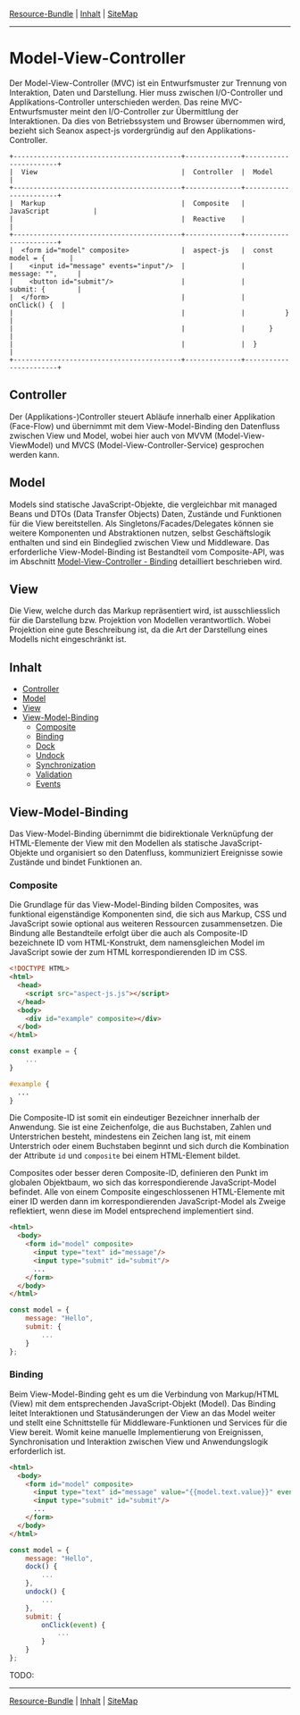 [Resource-Bundle](message.md) | [Inhalt](README.md#model-view-controller) | [SiteMap](sitemap.md)
- - -

# Model-View-Controller

Der Model-View-Controller (MVC) ist ein Entwurfsmuster zur Trennung von
Interaktion, Daten und Darstellung. Hier muss zwischen I/O-Controller und
Applikations-Controller unterschieden werden. Das reine MVC-Entwurfsmuster meint
den I/O-Controller zur &Uuml;bermittlung der Interaktionen. Da dies von
Betriebssystem und Browser &uuml;bernommen wird, bezieht sich Seanox aspect-js
vordergr&uuml;ndig auf den Applikations-Controller.

```
+------------------------------------------+--------------+-----------------------+
|  View                                    |  Controller  |  Model                |
+------------------------------------------+--------------+-----------------------+
|  Markup                                  |  Composite   |  JavaScript           |
|                                          |  Reactive    |                       |
+------------------------------------------+--------------+-----------------------+
|  <form id="model" composite>             |  aspect-js   |  const model = {      |
|    <input id="message" events="input"/>  |              |      message: "",     | 
|    <button id="submit"/>                 |              |      submit: {        |
|  </form>                                 |              |          onClick() {  |
|                                          |              |          }            |
|                                          |              |      }                |
|                                          |              |  }                    |
+------------------------------------------+--------------+-----------------------+
```


## Controller

Der (Applikations-)Controller steuert Abl&auml;ufe innerhalb einer Applikation
(Face-Flow) und &uuml;bernimmt mit dem View-Model-Binding den Datenfluss
zwischen View und Model, wobei hier auch von MVVM (Model-View-ViewModel) und
MVCS (Model-View-Controller-Service) gesprochen werden kann.


## Model

Models sind statische JavaScript-Objekte, die vergleichbar mit managed Beans und
DTOs (Data Transfer Objects) Daten, Zust&auml;nde und Funktionen f&uuml;r die
View bereitstellen. Als Singletons/Facades/Delegates k&ouml;nnen sie weitere
Komponenten und Abstraktionen nutzen, selbst Gesch&auml;ftslogik enthalten und
sind ein Bindeglied zwischen View und Middleware. Das erforderliche
View-Model-Binding ist Bestandteil vom Composite-API, was im Abschnitt
[Model-View-Controller - Binding](mvc.md#binding) detailliert beschrieben wird.


## View

Die View, welche durch das Markup repr&auml;sentiert wird, ist ausschliesslich
f&uuml;r die Darstellung bzw. Projektion von Modellen verantwortlich. Wobei
Projektion eine gute Beschreibung ist, da die Art der Darstellung eines Modells
nicht eingeschr&auml;nkt ist.


## Inhalt

* [Controller](#controller)
* [Model](#model)
* [View](#view)
* [View-Model-Binding](#view-model-binding)
  * [Composite](#composite)
  * [Binding](#binding)
  * [Dock](#dock)
  * [Undock](#undock)
  * [Synchronization](#synchronization)
  * [Validation](#validation)
  * [Events](#events)


## View-Model-Binding

Das View-Model-Binding &uuml;bernimmt die bidirektionale Verkn&uuml;pfung der
HTML-Elemente der View mit den Modellen als statische JavaScript-Objekte und
organisiert so den Datenfluss, kommuniziert Ereignisse sowie Zust&auml;nde und
bindet Funktionen an.


### Composite

Die Grundlage für das View-Model-Binding bilden Composites, was funktional
eigenst&auml;ndige Komponenten sind, die sich aus Markup, CSS und JavaScript
sowie optional aus weiteren Ressourcen zusammensetzen. Die Bindung alle
Bestandteile erfolgt &uuml;ber die auch als Composite-ID bezeichnete ID vom
HTML-Konstrukt, dem namensgleichen Model im JavaScript sowie der zum HTML 
korrespondierenden ID im CSS.

```html
<!DOCTYPE HTML>
<html>
  <head>
    <script src="aspect-js.js"></script>
  </head>
  <body>
    <div id="example" composite></div>
  </bod>
</html>
```

```javascript
const example = {
    ...    
}
```

```css
#example {
  ...    
}
```

Die Composite-ID ist somit ein eindeutiger Bezeichner innerhalb der Anwendung.
Sie ist eine Zeichenfolge, die aus Buchstaben, Zahlen und Unterstrichen besteht,
mindestens ein Zeichen lang ist, mit einem Unterstrich oder einem Buchstaben
beginnt und sich durch die Kombination der Attribute `id` und `composite` bei
einem HTML-Element bildet.

Composites oder besser deren Composite-ID, definieren den Punkt im globalen
Objektbaum, wo sich das korrespondierende JavaScript-Model befindet. Alle von
einem Composite eingeschlossenen HTML-Elemente mit einer ID werden dann im
korrespondierenden JavaScript-Model als Zweige reflektiert, wenn diese im Model
entsprechend implementiert sind.


```html
<html>
  <body>
    <form id="model" composite>
      <input type="text" id="message"/>
      <input type="submit" id="submit"/>
      ...
    </form>
  </body>
</html>
```

```javascript
const model = {
    message: "Hello", 
    submit: {
        ...    
    }
};
```


### Binding

Beim View-Model-Binding geht es um die Verbindung von Markup/HTML (View) mit dem
entsprechenden JavaScript-Objekt (Model). Das Binding leitet Interaktionen und
Status&auml;nderungen der View an das Model weiter und stellt eine
Schnittstelle f&uuml;r Middleware-Funktionen und Services für die View bereit.
Womit keine manuelle Implementierung von Ereignissen, Synchronisation und
Interaktion zwischen View und Anwendungslogik erforderlich ist.

```html
<html>
  <body>
    <form id="model" composite>
      <input type="text" id="message" value="{{model.text.value}}" events="change"/>
      <input type="submit" id="submit"/>
      ...
    </form>
  </body>
</html>
```

```javascript
const model = {
    message: "Hello", 
    dock() {
        ...
    },
    undock() {
        ...
    },
    submit: {
        onClick(event) {
            ...
        }
    }
};
```

TODO:


- - -

[Resource-Bundle](message.md) | [Inhalt](README.md#model-view-controller) | [SiteMap](sitemap.md)
